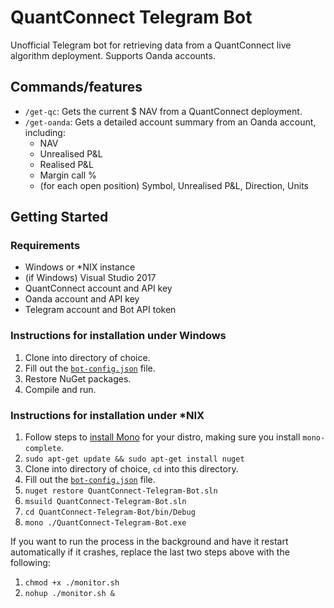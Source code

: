 # QuantConnect Telegram Bot

Unofficial Telegram bot for retrieving data from a QuantConnect live algorithm deployment. Supports Oanda accounts.

## Commands/features

 * `/get-qc`: Gets the current $ NAV from a QuantConnect deployment.
 * `/get-oanda`: Gets a detailed account summary from an Oanda account, including:
   * NAV
   * Unrealised P&L
   * Realised P&L
   * Margin call %
   * (for each open position) Symbol, Unrealised P&L, Direction, Units

## Getting Started

### Requirements

 * Windows or *NIX instance
 * (if Windows) Visual Studio 2017
 * QuantConnect account and API key
 * Oanda account and API key
 * Telegram account and Bot API token

### Instructions for installation under Windows

1. Clone into directory of choice.
1. Fill out the [`bot-config.json`](https://github.com/Doggie52/QuantConnect-Telegram-Bot/blob/master/QuantConnect-Telegram-Bot/bot-config.json) file.
1. Restore NuGet packages.
1. Compile and run.

### Instructions for installation under *NIX

1. Follow steps to [install Mono](https://www.mono-project.com/download/stable/#download-lin-ubuntu) for your distro, making sure you install `mono-complete`.
1. `sudo apt-get update && sudo apt-get install nuget`
1. Clone into directory of choice, `cd` into this directory.
1. Fill out the [`bot-config.json`](https://github.com/Doggie52/QuantConnect-Telegram-Bot/blob/master/QuantConnect-Telegram-Bot/bot-config.json) file.
1. `nuget restore QuantConnect-Telegram-Bot.sln`
1. `msuild QuantConnect-Telegram-Bot.sln`
1. `cd QuantConnect-Telegram-Bot/bin/Debug`
1. `mono ./QuantConnect-Telegram-Bot.exe`

If you want to run the process in the background and have it restart automatically if it crashes, replace the last two steps above with the following:

1. `chmod +x ./monitor.sh`
1. `nohup ./monitor.sh &`
